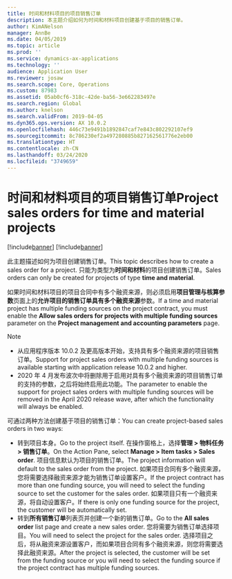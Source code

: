 ```yaml
---
title: 时间和材料项目的项目销售订单
description: 本主题介绍如何为时间和材料项目创建基于项目的销售订单。
author: KimANelson
manager: AnnBe
ms.date: 04/05/2019
ms.topic: article
ms.prod: ''
ms.service: dynamics-ax-applications
ms.technology: ''
audience: Application User
ms.reviewer: josaw
ms.search.scope: Core, Operations
ms.custom: 87983
ms.assetid: 05ab0cf6-318c-42de-ba56-3e662283497e
ms.search.region: Global
ms.author: knelson
ms.search.validFrom: 2019-04-05
ms.dyn365.ops.version: AX 10.0.2
ms.openlocfilehash: 446c73e9491b1892847caf7e843c802292107ef9
ms.sourcegitcommit: 8c786230ef2a497280885b827162561776e2eb00
ms.translationtype: HT
ms.contentlocale: zh-CN
ms.lasthandoff: 03/24/2020
ms.locfileid: "3749659"
---
```

# <a name="project-sales-orders-for-time-and-material-projects"></a><span data-ttu-id="aacd8-103">时间和材料项目的项目销售订单</span><span class="sxs-lookup"><span data-stu-id="aacd8-103">Project sales orders for time and material projects</span></span>

[!include[banner](../includes/banner.md)]
[!include[banner](../includes/preview-banner.md)]

<span data-ttu-id="aacd8-104">此主题描述如何为项目创建销售订单。</span><span class="sxs-lookup"><span data-stu-id="aacd8-104">This topic describes how to create a sales order for a project.</span></span> <span data-ttu-id="aacd8-105">只能为类型为**时间和材料**的项目创建销售订单。</span><span class="sxs-lookup"><span data-stu-id="aacd8-105">Sales orders can only be created for projects of type **time and material**.</span></span>

<span data-ttu-id="aacd8-106">如果时间和材料项目的项目合同中有多个融资来源，则必须启用**项目管理与核算参数**页面上的**允许项目的销售订单具有多个融资来源**参数。</span><span class="sxs-lookup"><span data-stu-id="aacd8-106">If a time and material project has multiple funding sources on the project contract, you must enable the **Allow sales orders for projects with multiple funding sources** parameter on the **Project management and accounting parameters** page.</span></span> 

> [!NOTE]
> - <span data-ttu-id="aacd8-107">从应用程序版本 10.0.2 及更高版本开始，支持具有多个融资来源的项目销售订单。</span><span class="sxs-lookup"><span data-stu-id="aacd8-107">Support for project sales orders with multiple funding sources is available starting with application release 10.0.2 and higher.</span></span>
> - <span data-ttu-id="aacd8-108">2020 年 4 月发布波次中将删除用于启用对具有多个融资来源的项目销售订单的支持的参数，之后将始终启用此功能。</span><span class="sxs-lookup"><span data-stu-id="aacd8-108">The parameter to enable the support for project sales orders with multiple funding sources will be removed in the April 2020 release wave, after which the functionality will always be enabled.</span></span>

<span data-ttu-id="aacd8-109">可通过两种方法创建基于项目的销售订单：</span><span class="sxs-lookup"><span data-stu-id="aacd8-109">You can create project-based sales orders in two ways:</span></span>

- <span data-ttu-id="aacd8-110">转到项目本身。</span><span class="sxs-lookup"><span data-stu-id="aacd8-110">Go to the project itself.</span></span> <span data-ttu-id="aacd8-111">在操作窗格上，选择**管理 > 物料任务 > 销售订单**。</span><span class="sxs-lookup"><span data-stu-id="aacd8-111">On the Action Pane, select **Manage > Item tasks > Sales order**.</span></span> <span data-ttu-id="aacd8-112">项目信息默认为项目的销售订单。</span><span class="sxs-lookup"><span data-stu-id="aacd8-112">The project information will default to the sales order from the project.</span></span> <span data-ttu-id="aacd8-113">如果项目合同有多个融资来源，您将需要选择融资来源才能为销售订单设置客户。</span><span class="sxs-lookup"><span data-stu-id="aacd8-113">If the project contract has more than one funding source, you will need to select the funding source to set the customer for the sales order.</span></span> <span data-ttu-id="aacd8-114">如果项目只有一个融资来源，将自动设置客户。</span><span class="sxs-lookup"><span data-stu-id="aacd8-114">If there is only one funding source for the project, the customer will be automatically set.</span></span>
- <span data-ttu-id="aacd8-115">转到**所有销售订单**列表页并创建一个新的销售订单。</span><span class="sxs-lookup"><span data-stu-id="aacd8-115">Go to the **All sales order** list page and create a new sales order.</span></span> <span data-ttu-id="aacd8-116">您将需要为销售订单选择项目。</span><span class="sxs-lookup"><span data-stu-id="aacd8-116">You will need to select the project for the sales order.</span></span> <span data-ttu-id="aacd8-117">选择项目之后，将从融资来源设置客户，而如果项目合同有多个融资来源，则您将需要选择此融资来源。</span><span class="sxs-lookup"><span data-stu-id="aacd8-117">After the project is selected, the customer will be set from the funding source or you will need to select the funding source if the project contract has multiple funding sources.</span></span>

